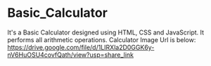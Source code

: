# Basic_Calculator
It's a Basic Calculator designed using HTML, CSS and JavaScript.
It performs all arithmetic operations.
Calculator Image Url is below:
https://drive.google.com/file/d/1LIRXla2D0GGK6y-nV6HuOSU4covfQath/view?usp=share_link
